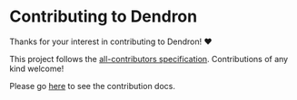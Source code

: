 # Contributing to Dendron

Thanks for your interest in contributing to Dendron! ❤️

This project follows the [all-contributors specification](https://allcontributors.org/docs/en/bot/usage). Contributions of any kind welcome!

Please go [here](https://www.dendron.so/notes/64f0e2d5-2c83-43df-9144-40f2c68935aa.html) to see the contribution docs.
